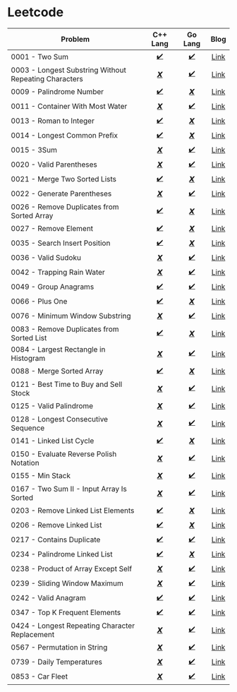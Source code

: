 # Leetcode

| Problem                                                          | C++ Lang           | Go Lang         | Blog                                                 |       
| ---------------------------------------------------------------- | :----------------: | :-------------: | :---------------------------------------------------:|
| 0001 - Two Sum                                                   | [✔️](CPP/0001.cpp)  | [✔️](GO/0001.go) | [Link](https://jyotirmoy.hashnode.dev/leetcode-0001) |
| 0003 - Longest Substring Without Repeating Characters            | [𝙓]()              | [✔️](GO/0003.go) | [Link](https://jyotirmoy.hashnode.dev/leetcode-0003) |
| 0009 - Palindrome Number                                         | [✔️](CPP/0009.cpp)  | [𝙓]()           | [Link](https://jyotirmoy.hashnode.dev/leetcode-) | 
| 0011 - Container With Most Water                                 | [𝙓]()              | [✔️](GO/0011.go) | [Link](https://jyotirmoy.hashnode.dev/leetcode-0011) | 
| 0013 - Roman to Integer                                          | [✔️](CPP/0013.cpp)  | [𝙓]()           | [Link](https://jyotirmoy.hashnode.dev/leetcode-) | 
| 0014 - Longest Common Prefix                                     | [✔️](CPP/0014.cpp)  | [𝙓]()           | [Link](https://jyotirmoy.hashnode.dev/leetcode-) | 
| 0015 - 3Sum                                                      | [𝙓]()              | [✔️](GO/0015.go) | [Link](https://jyotirmoy.hashnode.dev/leetcode-0015) |
| 0020 - Valid Parentheses                                         | [𝙓]()              | [✔️](GO/0020.go) | [Link](https://jyotirmoy.hashnode.dev/leetcode-0020) |
| 0021 - Merge Two Sorted Lists                                    | [✔️](CPP/0021.cpp)  | [𝙓]()           | [Link](https://jyotirmoy.hashnode.dev/leetcode-) | 
| 0022 - Generate Parentheses                                      | [𝙓]()              | [✔️](GO/0022.go) | [Link](https://jyotirmoy.hashnode.dev/leetcode-0022) |
| 0026 - Remove Duplicates from Sorted Array                       | [✔️](CPP/0026.cpp)  | [𝙓]()           | [Link](https://jyotirmoy.hashnode.dev/leetcode-) | 
| 0027 - Remove Element                                            | [✔️](CPP/0027.cpp)  | [𝙓]()           | [Link](https://jyotirmoy.hashnode.dev/leetcode-) | 
| 0035 - Search Insert Position                                    | [✔️](CPP/0035.cpp)  | [𝙓]()           | [Link](https://jyotirmoy.hashnode.dev/leetcode-) | 
| 0036 - Valid Sudoku                                              | [𝙓]()              | [✔️](GO/0036.go) | [Link](https://jyotirmoy.hashnode.dev/leetcode-0036) |
| 0042 - Trapping Rain Water                                       | [𝙓]()              | [✔️](GO/0042.go) | [Link](https://jyotirmoy.hashnode.dev/leetcode-0042) |
| 0049 - Group Anagrams                                            | [✔️](CPP/0049.cpp)  | [✔️](GO/0049.go) | [Link](https://jyotirmoy.hashnode.dev/leetcode-0049) |
| 0066 - Plus One                                                  | [✔️](CPP/0066.cpp)  | [𝙓]()           | [Link](https://jyotirmoy.hashnode.dev/leetcode-) |
| 0076 - Minimum Window Substring                                  | [𝙓]()              | [✔️](GO/0076.go) | [Link](https://jyotirmoy.hashnode.dev/leetcode-0076) |
| 0083 - Remove Duplicates from Sorted List                        | [✔️](CPP/0083.cpp)  | [𝙓]()           | [Link](https://jyotirmoy.hashnode.dev/leetcode-) |
| 0084 - Largest Rectangle in Histogram                            | [𝙓]()              | [✔️](GO/0084.go) | [Link](https://jyotirmoy.hashnode.dev/leetcode-0084) |
| 0088 - Merge Sorted Array                                        | [✔️](CPP/0088.cpp)  | [𝙓]()           | [Link](https://jyotirmoy.hashnode.dev/leetcode-) |
| 0121 - Best Time to Buy and Sell Stock                           | [𝙓]()              | [✔️](GO/0121.go) | [Link](https://jyotirmoy.hashnode.dev/leetcode-0121) |
| 0125 - Valid Palindrome                                          | [𝙓]()              | [✔️](GO/0125.go) | [Link](https://jyotirmoy.hashnode.dev/leetcode-0125) |
| 0128 - Longest Consecutive Sequence                              | [𝙓]()              | [✔️](GO/0128.go) | [Link](https://jyotirmoy.hashnode.dev/leetcode-0128) |
| 0141 - Linked List Cycle                                         | [✔️](CPP/0141.cpp)  | [𝙓]()           | [Link](https://jyotirmoy.hashnode.dev/leetcode-) |
| 0150 - Evaluate Reverse Polish Notation                          | [𝙓]()              | [✔️](GO/0150.go) | [Link](https://jyotirmoy.hashnode.dev/leetcode-0150) |
| 0155 - Min Stack                                                 | [𝙓]()              | [✔️](GO/0155.go) | [Link](https://jyotirmoy.hashnode.dev/leetcode-0155) |
| 0167 - Two Sum II - Input Array Is Sorted                        | [𝙓]()              | [✔️](GO/0167.go) | [Link](https://jyotirmoy.hashnode.dev/leetcode-0167) |
| 0203 - Remove Linked List Elements                               | [✔️](CPP/0203.cpp)  | [𝙓]()           | [Link](https://jyotirmoy.hashnode.dev/leetcode-) |
| 0206 - Remove Linked List                                        | [✔️](CPP/0206.cpp)  | [𝙓]()           | [Link](https://jyotirmoy.hashnode.dev/leetcode-) |
| 0217 - Contains Duplicate                                        | [✔️](CPP/0217.cpp)  | [✔️](GO/0217.go) | [Link](https://jyotirmoy.hashnode.dev/leetcode-0217) |
| 0234 - Palindrome Linked List                                    | [✔️](CPP/0234.cpp)  | [𝙓]()           | [Link](https://jyotirmoy.hashnode.dev/leetcode-) |
| 0238 - Product of Array Except Self                              | [𝙓]()              | [✔️](GO/0238.go) | [Link](https://jyotirmoy.hashnode.dev/leetcode-0238) |
| 0239 - Sliding Window Maximum                                    | [𝙓]()              | [✔️](GO/0239.go) | [Link](https://jyotirmoy.hashnode.dev/leetcode-0239) |
| 0242 - Valid Anagram                                             | [✔️](CPP/0242.cpp)  | [✔️](GO/0242.go) | [Link](https://jyotirmoy.hashnode.dev/leetcode-0242) |
| 0347 - Top K Frequent Elements                                   | [✔️](CPP/0347.cpp)  | [✔️](GO/0347.go) | [Link](https://jyotirmoy.hashnode.dev/leetcode-0347) |
| 0424 - Longest Repeating Character Replacement                   | [𝙓]()              | [✔️](GO/0424.go) | [Link](https://jyotirmoy.hashnode.dev/leetcode-0424) |
| 0567 - Permutation in String                                     | [𝙓]()              | [✔️](GO/0567.go) | [Link](https://jyotirmoy.hashnode.dev/leetcode-0567) |
| 0739 - Daily Temperatures                                        | [𝙓]()              | [✔️](GO/0739.go) | [Link](https://jyotirmoy.hashnode.dev/leetcode-0739) |
| 0853 - Car Fleet                                                 | [𝙓]()              | [✔️](GO/0853.go) | [Link](https://jyotirmoy.hashnode.dev/leetcode-0853) |